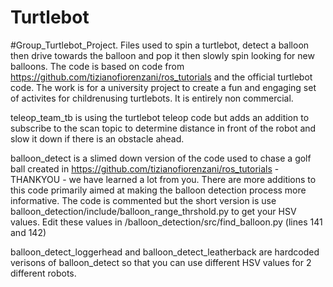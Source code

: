# Turtlebot
#Group_Turtlebot_Project. Files used to spin a turtlebot, detect a balloon then drive towards the balloon and pop it then slowly spin looking for new balloons. The code is based on code from https://github.com/tizianofiorenzani/ros_tutorials and the official turtlebot code. The work is for a university project to create a fun and engaging set of activites for childrenusing turtlebots. It is entirely non commercial.

teleop_team_tb is using the turtlebot teleop code but adds an addition to subscribe to the scan topic to determine distance in front of the robot and slow it down if there is an obstacle ahead.

balloon_detect is a slimed down version of the code used to chase a golf ball created in https://github.com/tizianofiorenzani/ros_tutorials - THANKYOU - we have learned a lot from you.  There are more additions to this  code primarily aimed at making the balloon detection process more informative.  The code is commented but the short version is use balloon_detection/include/balloon_range_thrshold.py to get your HSV values.  Edit these values in /balloon_detection/src/find_balloon.py (lines 141 and 142)

balloon_detect_loggerhead and balloon_detect_leatherback are hardcoded verisons of balloon_detect so that you can use different HSV values for 2 different robots.

